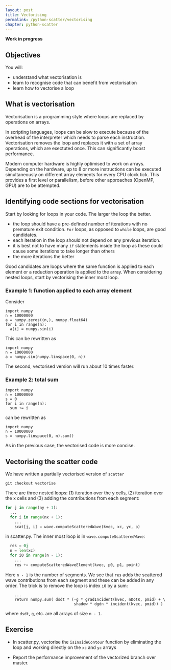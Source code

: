 ```yaml
---
layout: post
title: Vectorising
permalink: /python-scatter/vectorising
chapter: python-scatter
---
```


**Work in progress**

## Objectives

You will:

* understand what vectorisation is
* learn to recognise code that can benefit from vectorisation
* learn how to vectorise a loop

## What is vectorisation

Vectorisation is a programming style where loops are replaced by operations on arrays.

In scripting languages, loops can be slow to execute because of the overhead of the interpreter which needs to parse each instruction. Vectorisation removes the loop and replaces it with a set of array operations, which are exectuted once. This can significantly boost performance. 

Modern computer hardware is highly optimised to work on arrays. Depending on the hardware, up to 8 or more instructions can be executed simultaneously on different array elements for every CPU clock tick. This provides a first level or parallelism, before other approaches (OpenMP, GPU) are to be attempted.

## Identifying code sections for vectorisation

Start by looking for loops in your code. The larger the loop the better.

 * the loop should have a pre-defined number of iterations with no premature exit condition. `For` loops, as opposed to `while` loops, are good candidates. 
 * each iteration in the loop should not depend on any previous iteration.
 * it is best not to have many `if` statements inside the loop as these could cause some iterations to take longer than others
 * the more iterations the better

 Good candidates are loops where the same function is applied to each element or a reduction operation is applied to the array. When considering nested loops, start by vectorising the inner most loop.


### Example 1: function applied to each array element

Consider
```
import numpy
n = 10000000
a = numpy.zeros((n,), numpy.float64)
for i in range(n):
  a[i] = numpy.sin(i)
```
This can be rewritten as
```
import numpy
n = 10000000
a = numpy.sin(numpy.linspace(0, n))
```
The second, vectorised version will run about 10 times faster.

### Example 2: total sum

```
import numpy
n = 10000000
s = 0
for i in range(n):
  sum += i
```
can be rewritten as
```
import numpy
n = 10000000
s = numpy.linspace(0, n).sum()
```
As in the previous case, the vectorised code is more concise.

## Vectorising the scatter code

We have written a partially vectorised version of `scatter`
```
git checkout vectorise
```

There are three nested loops: (1) iteration over the y cells, (2) iteration over the x cells and (3) adding the contributions from each segment:
```python
for j in range(ny + 1):
  ...
  for i in range(nx + 1):
    ...
    scat[j, i] = wave.computeScatteredWave(kvec, xc, yc, p)
```
in scatter.py.  The inner most loop is in `wave.computeScatteredWave`:
```python
  res = 0j
  n = len(xc)
  for i0 in range(n - 1):
    ...
    res += computeScatteredWaveElement(kvec, p0, p1, point)
```
Here `n - 1` is the number of segments. We see that `res` adds the scattered wave contributions from each segment and these can be added in any order. The trick is to 
remove the loop is index `i0` by a sum:
```
    ...
    return numpy.sum( dsdt * (-g * gradIncident(kvec, nDotK, pmid) + \
                              shadow * dgdn * incident(kvec, pmid)) )  
```
where `dsdt`, `g`, etc. are all arrays of size `n - 1`. 


## Exercise

 * In scatter.py, vectorise the `isInsideContour` function by eliminating the loop and working directly on the `xc` and `yc` arrays
 
 * Report the performance improvement of the vectorized branch over master. 



